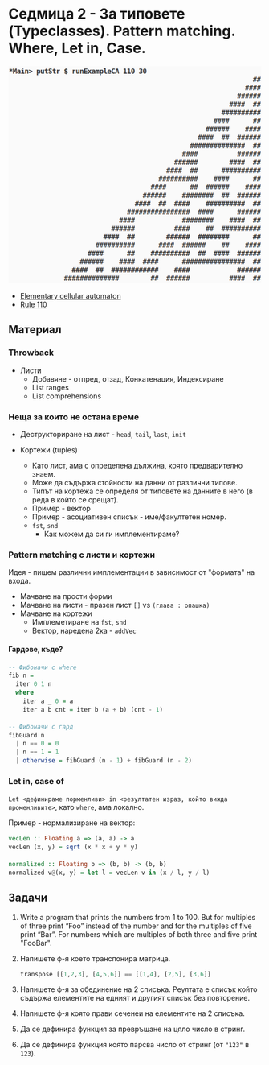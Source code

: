 # Седмица 2 - За типовете (Typeclasses). Pattern matching. Where, Let in, Case.

![Клетъчен автомат - правило 110](../assets/110.png)

- [Elementary cellular automaton](https://en.wikipedia.org/wiki/Elementary_cellular_automaton)
- [Rule 110](https://en.wikipedia.org/wiki/Rule_110)

## Материал

### Throwback

- Листи
  - Добавяне - отпред, отзад, Конкатенация, Индексиране
  - List ranges
  - List comprehensions

### Неща за които не остана време

- Деструкториране на лист - `head`, `tail`, `last`, `init`

- Кортежи (tuples)
  - Като лист, ама с определена дължина, която предварително знаем.
  - Може да съдържа стойности на данни от различни типове.
  - Типът на кортежа се определя от типовете на данните в него (в реда в който се срещат).
  - Пример - вектор
  - Пример - асоциативен списък - име/факултетен номер.
  - `fst`, `snd`
    - Как можем да си ги имплементираме?

### Pattern matching с листи и кортежи

Идея - пишем различни имплементации в зависимост от "формата" на входа.

- Мачване на прости форми
- Мачване на листи - празен лист `[]` vs `(глава : опашка)`
- Мачване на кортежи
  - Имплеметиране на `fst`, `snd`
  - Вектор, наредена 2ка - `addVec`

#### Гардове, къде?

```hs
-- Фибоначи с where
fib n =
  iter 0 1 n
  where
    iter a _ 0 = a
    iter a b cnt = iter b (a + b) (cnt - 1)

-- Фибоначи с гард
fibGuard n
  | n == 0 = 0
  | n == 1 = 1
  | otherwise = fibGuard (n - 1) + fibGuard (n - 2)
```

### Let in, case of

`Let <дефинираме порменливи> in <резултатен израз, който вижда променливите>`,
като `where`, ама локално.

Пример - нормализиране на вектор:

```hs
vecLen :: Floating a => (a, a) -> a
vecLen (x, y) = sqrt (x * x + y * y)

normalized :: Floating b => (b, b) -> (b, b)
normalized v@(x, y) = let l = vecLen v in (x / l, y / l)
```

## Задачи

1. Write a program that prints the numbers from 1 to 100. But for multiples of three print “Foo” instead of the number and for the multiples of five print “Bar”. For numbers which are multiples of both three and five print "FooBar".
2. Напишете ф-я което транспонира матрица.

   ```hs
   transpose [[1,2,3], [4,5,6]] == [[1,4], [2,5], [3,6]]
   ```

3. Напишете ф-я за обединение на 2 списъка. Реултата е списък който съдържа елементите на едният и другият списък без повторение.
4. Напишете ф-я която прави сеченеи на елементите на 2 списъка.
5. Да се дефинира функция за превръщане на цяло число в стринг.
6. Да се дефинира функция която парсва число от стринг (от `"123"` в `123`).
